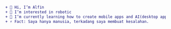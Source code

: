 ```diff
+ 👋 Hi, I’m Alfin
+ 👀 I’m interested in robotic
+ 🌱 I’m currently learning how to create mobile apps and AI(desktop apps)
+ ⚡ Fact: Saya hanya manusia, terkadang saya membuat kesalahan.
```

<!---
Alfin45/Alfin45 is a ✨ special ✨ repository because its `README.md` (this file) appears on your GitHub profile.
You can click the Preview link to take a look at your changes.
--->
